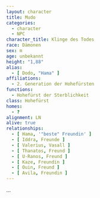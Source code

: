 ```yaml
---
layout: character
title: Mudo
categories:
  - character
  - NPC
character_title: Klinge des Todes
race: Dämonen
sex: m
age: unbekannt
height: "1,88"
alias:
  - [ Dodo, "Hama" ]
affiliations:
  - 2. Generation der Hohefürsten
functions:
  - Hohefürst der Sterblichkeit
class: Hohefürst
homes:
  - ?
alignment: LN
alive: true
relationships:
  - [ Hama, '"beste" Freundin' ]
  - [ Iddra, Freunde ]
  - [ Valerius, Vasall ]
  - [ Thanatos, Freund ]
  - [ U-Ranos, Freund ]
  - [ Kaze, Freundin ]
  - [ Ouin, Freund ]
  - [ Avila, Freundin ]
---
```


...